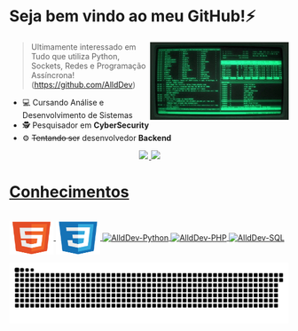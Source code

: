 # Seja bem vindo ao meu GitHub!⚡
<img align="right" alt="HelloWorld" src="computer-screen.gif" width= "250px">

> Ultimamente interessado em Tudo que utiliza Python, Sockets, Redes e Programação Assíncrona! (https://github.com/AlldDev)

- 💻 Cursando Análise e Desenvolvimento de Sistemas
- 🕵️ Pesquisador em **CyberSecurity**
- ⚙️ ~~Tentando ser~~ desenvolvedor **Backend** 

<div align="center">
  <a href="https://github.com/AlldDev">
  <img height="139em" hspace="2em" src="https://github-readme-stats.vercel.app/api?username=AlldDev&show_icons=true&theme=holi&include_all_commits=true&count_private=true"/>
  <img height="139em" src="https://github-readme-stats.vercel.app/api/top-langs/?username=AlldDev&layout=compact&langs_count=16&theme=holi"/>
</div>

  # Conhecimentos
<div style="display: inline_block" align="left"><br>
  <!--h1> Conhecimentos</h1-->
  <!--img align="center" alt="tonetto-Js" height="30" width="40" src="https://raw.githubusercontent.com/devicons/devicon/master/icons/javascript/javascript-plain.svg"-->
  <img align="center" alt="AlldDev-HTML" height="60" width="80" src="https://raw.githubusercontent.com/devicons/devicon/master/icons/html5/html5-original.svg">
  <img align="center" alt="AlldDev-CSS" height="60" width="80" src="https://raw.githubusercontent.com/devicons/devicon/master/icons/css3/css3-original.svg">
  <!--img align="center" alt="Tonetto-Csharp" height="30" width="40" src="https://raw.githubusercontent.com/devicons/devicon/master/icons/csharp/csharp-original.svg"-->
  <img align="center" alt="AlldDev-Python" height="60" width="80" src="https://cdn.jsdelivr.net/gh/devicons/devicon/icons/python/python-original.svg" />
  <img align="center" alt="AlldDev-PHP" height="100" width="100" src="https://cdn.jsdelivr.net/gh/devicons/devicon/icons/php/php-original.svg" />
  <img align="center" alt="AlldDev-SQL" height="100" width="100" src="https://cdn.jsdelivr.net/gh/devicons/devicon/icons/mysql/mysql-original-wordmark.svg" />
</div>

![Snake animation](snake.svg)


<!---
AlldDev/AlldDev is a ✨ special ✨ repository because its `README.md` (this file) appears on your GitHub profile.
You can click the Preview link to take a look at your changes.
--->
